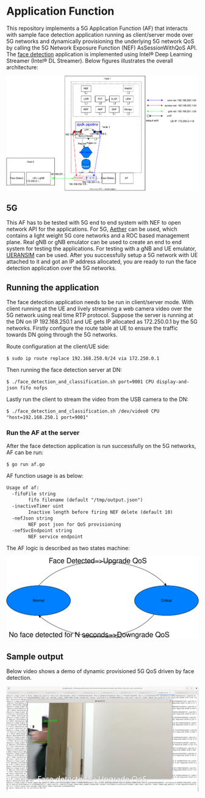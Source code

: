 <!--
SPDX-FileCopyrightText: 2022 Intel

SPDX-License-Identifier: Apache-2.0

-->

# Application Function

This repository implements a 5G Application Function (AF) that interacts with sample face detection application running as client/server mode over 5G networks and dynamically provisioning the underlying 5G network QoS by calling the 5G Network Exposure Function (NEF) AsSessionWithQoS API. The [face detection](https://github.com/joshuazhu78/dlstreamer/tree/devQoS/samples/gstreamer/gst_launch/face_detection_and_classification) application is implemented using Intel® Deep Learning Streamer (Intel® DL Streamer). Below figures illustrates the overall architecture:

![af-aether](./docs/images/af-aether-ueransim.svg)

## 5G

This AF has to be tested with 5G end to end system with NEF to open network API for the applications. For 5G, [Aether](https://docs.aetherproject.org/master/index.html) can be used, which contains a light weight 5G core networks and a ROC based management plane. Real gNB or gNB emulator can be used to create an end to end system for testing the applications. For testing with a gNB and UE emulator, [UERANSIM](https://github.com/aligungr/UERANSIM) can be used. After you successfully setup a 5G network with UE attached to it and got an IP address allocated, you are ready to run the face detection application over the 5G networks.

## Running the application

The face detection application needs to be run in client/server mode. With client running at the UE and lively streaming a web camera video over the 5G network using real time RTP protocol. Suppose the server is running at the DN on IP 192.168.250.1 and UE gets IP allocated as 172.250.0.1 by the 5G networks. Firstly configure the route table at UE to ensure the traffic towards DN going through the 5G networks.

Route configuration at the client/UE side:
```
$ sudo ip route replace 192.168.250.0/24 via 172.250.0.1
```

Then running the face detection server at DN:
```
$ ./face_detection_and_classification.sh port=9001 CPU display-and-json fifo nofps
```

Lastly run the client to stream the video from the USB camera to the DN:
```
$ ./face_detection_and_classification.sh /dev/video0 CPU "host=192.168.250.1 port=9001"
```

### Run the AF at the server

After the face detection application is run successfully on the 5G networks, AF can be run:

```
$ go run af.go
```

AF function usage is as below:

```
Usage of af:
  -fifoFile string
        fifo filename (default "/tmp/output.json")
  -inactiveTimer uint
        Inactive length before firing NEF delete (default 10)
  -nefJson string
        NEF post json for QoS provisioning
  -nefSvcEndpoint string
        NEF service endpoint
```

The AF logic is described as two states machine:

![af_logic](./docs/images/af.svg)

## Sample output

Below video shows a demo of dynamic provisioned 5G QoS driven by face detection.

[![facedetection_af](./docs/images/fd-af.png)](http://weip-bj.bj.intel.com/facedetection-af.mp4)

